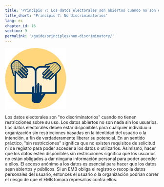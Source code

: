 ```yaml
---
title: 'Principio 7: Los datos electorales son abiertos cuando no son discriminatorios y están disponibles para que cualquier persona los utilice sin restricciones'
title_short: 'Principio 7: No discriminatorios'
lang: es
chapter_id: 16
section: 9
permalink: '/guide/principles/non-discriminatory/'
---
```


![No discriminatorios](/assets/images/inventory/principles/non-discriminatory.png)

Los datos electorales son "no discriminatorios" cuando no tienen restricciones sobre su uso. Los datos abiertos no son nada sin los usuarios. Los datos electorales deben estar disponibles para cualquier individuo u organización sin restricciones basadas en la identidad del usuario o la intención, a fin de verdaderamente liberar su potencial. En un sentido práctico, "sin restricciones" significa que no existen requisitos de solicitud ni de registro para poder acceder a los datos o utilizarlos. Asimismo, hacer que los datos estén disponibles sin restricciones significa que los usuarios no están obligados a dar ninguna información personal para poder acceder a ellos. El acceso anónimo a los datos es esencial para hacer que los datos sean abiertos y públicos. Si un EMB obliga el registro o recopila datos personales del usuario, entonces el usuario o la organización podrían correr el riesgo de que el EMB tomara represalias contra ellos.
